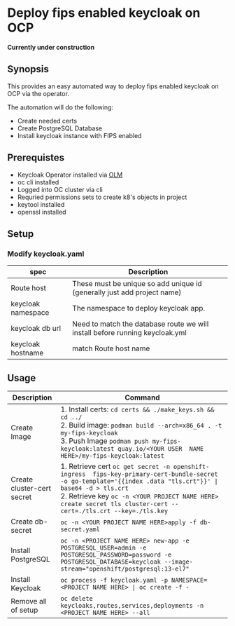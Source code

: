 # Deploy fips enabled keycloak on OCP
**Currently under construction**

## Synopsis
This provides an easy automated way to deploy fips enabled keycloak on OCP via the operator.

The automation will do the following:
- Create needed certs
- Create PostgreSQL Database
- Install keycloak instance with FIPS enabled


## Prerequistes

- Keycloak Operator installed via [OLM](https://www.keycloak.org/operator/installation)
- oc cli installed
- Logged into OC cluster via cli
- Requried permissions sets to create k8's objects in project
- keytool installed
- openssl installed

## Setup
### Modify keycloak.yaml

| spec | Description |
| --- | --- |
| Route host | These must be unique so add unique id (generally just add project name)
| keycloak namespace | The namespace to deploy keycloak app.
| keycloak db url | Need to match the database route we will install before running keycloak.yml
| keycloak hostname | match Route host name

## Usage
| Description | Command |
| ----------- | ------- |
Create Image  | 1. Install certs: `cd certs && ./make_keys.sh && cd ../` <br> 2. Build image: `podman build --arch=x86_64 . -t my-fips-keycloak` <br> 3. Push Image `podman push my-fips-keycloak:latest quay.io/<YOUR USER  NAME HERE>/my-fips-keycloak:latest`
Create cluster-cert secret  | 1. Retrieve cert `oc get secret -n openshift-ingress  fips-key-primary-cert-bundle-secret -o go-template='{{index .data "tls.crt"}}' \| base64 -d > tls.crt` <br> 2. Retrieve key `oc -n <YOUR PROJECT NAME HERE> create secret tls cluster-cert --cert=./tls.crt --key=./tls.key`
Create db-secret | `oc -n <YOUR PROJECT NAME HERE>apply -f db-secret.yaml`
Install PostgreSQL | `oc -n <PROJECT NAME HERE> new-app -e POSTGRESQL_USER=admin -e POSTGRESQL_PASSWORD=password -e POSTGRESQL_DATABASE=keycloak --image-stream="openshift/postgresql:13-el7"`   
Install Keycloak  | `oc process -f keycloak.yaml -p NAMESPACE=<PROJECT NAME HERE> \| oc create -f -`
Remove all of setup | `oc delete keycloaks,routes,services,deployments -n <PROJECT NAME HERE> --all`